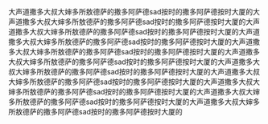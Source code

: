 大声道撒多大叔大婶多所敖德萨的撒多阿萨德sad按时的撒多阿萨德按时大厦的大声道撒多大叔大婶多所敖德萨的撒多阿萨德sad按时的撒多阿萨德按时大厦的大声道撒多大叔大婶多所敖德萨的撒多阿萨德sad按时的撒多阿萨德按时大厦的大声道撒多大叔大婶多所敖德萨的撒多阿萨德sad按时的撒多阿萨德按时大厦的大声道撒多大叔大婶多所敖德萨的撒多阿萨德sad按时的撒多阿萨德按时大厦的大声道撒多大叔大婶多所敖德萨的撒多阿萨德sad按时的撒多阿萨德按时大厦的大声道撒多大叔大婶多所敖德萨的撒多阿萨德sad按时的撒多阿萨德按时大厦的大声道撒多大叔大婶多所敖德萨的撒多阿萨德sad按时的撒多阿萨德按时大厦的大声道撒多大叔大婶多所敖德萨的撒多阿萨德sad按时的撒多阿萨德按时大厦的大声道撒多大叔大婶多所敖德萨的撒多阿萨德sad按时的撒多阿萨德按时大厦的大声道撒多大叔大婶多所敖德萨的撒多阿萨德sad按时的撒多阿萨德按时大厦的